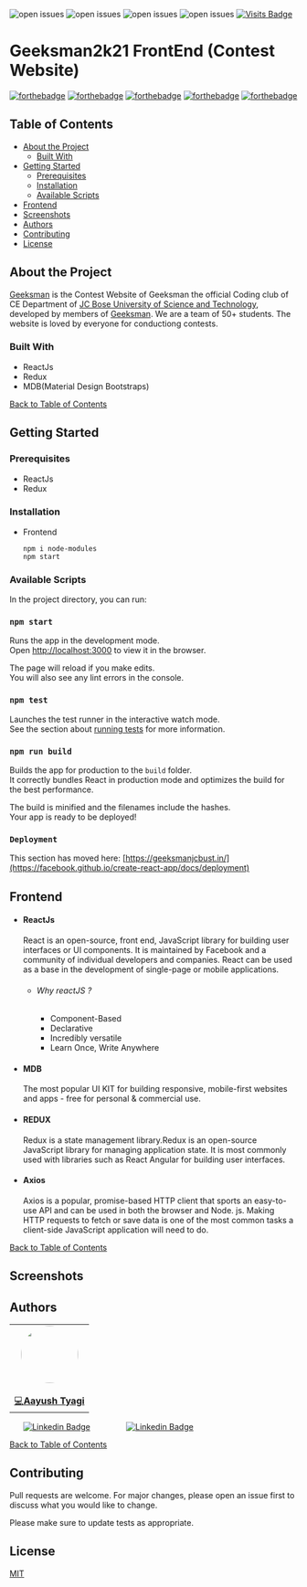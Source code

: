 ![open issues](https://img.shields.io/github/issues/Manan-YMCA/xunbao-2020)
![open issues](https://img.shields.io/github/forks/Manan-YMCA/xunbao-2020)
![open issues](https://img.shields.io/github/stars/Manan-YMCA/xunbao-2020)
![open issues](https://img.shields.io/github/contributors/Manan-YMCA/xunbao-2020)
[![Visits Badge](https://badges.pufler.dev/visits/Manan-YMCA/xunbao-2020)](https://badges.pufler.dev)

# Geeksman2k21 FrontEnd (Contest Website)
[![forthebadge](https://forthebadge.com/images/badges/built-with-love.svg)](https://forthebadge.com) [![forthebadge](https://forthebadge.com/images/badges/made-with-javascript.svg)](https://forthebadge.com)  [![forthebadge](https://forthebadge.com/images/badges/uses-html.svg)](https://forthebadge.com) [![forthebadge](https://forthebadge.com/images/badges/uses-css.svg)](https://forthebadge.com) [![forthebadge](https://forthebadge.com/images/badges/uses-js.svg)](https://forthebadge.com)


## Table of Contents

* [About the Project](#about-the-project)
  * [Built With](#built-with)
* [Getting Started](#getting-started)
  * [Prerequisites](#prerequisites)
  * [Installation](#installation)
  * [Available Scripts](#availablescripts)
* [Frontend](#frontend)
* [Screenshots](#screenshots)
* [Authors](#authors)
* [Contributing](#contributing)
* [License](#license)

## About the Project
[Geeksman](https://geeksmanjcbust.in/) is the Contest Website of Geeksman the official Coding club of CE Department of [JC Bose University of Science and Technology](https://jcboseust.ac.in/), developed by members of [Geeksman](https://geeksmanjcbust.in/). We are a team of 50+ students. The website is loved by everyone for conductiong contests.
 
### Built With
*   ReactJs
*   Redux
*   MDB(Material Design Bootstraps)

[Back to Table of Contents](#table-of-contents)

## Getting Started

### Prerequisites

* ReactJs
* Redux

### Installation

* Frontend

    ```NodeJs
    npm i node-modules
    npm start
    ```


### Available Scripts

In the project directory, you can run:

### `npm start`

Runs the app in the development mode.\
Open [http://localhost:3000](http://localhost:3000) to view it in the browser.

The page will reload if you make edits.\
You will also see any lint errors in the console.

### `npm test`

Launches the test runner in the interactive watch mode.\
See the section about [running tests](https://facebook.github.io/create-react-app/docs/running-tests) for more information.

### `npm run build`

Builds the app for production to the `build` folder.\
It correctly bundles React in production mode and optimizes the build for the best performance.

The build is minified and the filenames include the hashes.\
Your app is ready to be deployed!
### `Deployment`

This section has moved here: [https://geeksmanjcbust.in/](https://facebook.github.io/create-react-app/docs/deployment)


## Frontend

* #### ReactJs
    React is an open-source, front end, JavaScript library for building user interfaces or UI components. It is maintained by Facebook and a community of individual developers and companies. React can be used as a base in the development of single-page or mobile applications.
    
    * ###### Why reactJS ?
    
        *  Component-Based
        *  Declarative 
        *  Incredibly versatile
        *  Learn Once, Write Anywhere
        
* #### MDB
     The most popular UI KIT for building responsive, mobile-first websites and apps - free for personal & commercial use.

* #### REDUX
    Redux is a state management library.Redux is an open-source JavaScript library for managing application state. It is most commonly used with libraries such as React Angular for building user interfaces.

* #### Axios
     Axios is a popular, promise-based HTTP client that sports an easy-to-use API and can be used in both the browser and Node. js. Making HTTP requests to fetch or save data is one of the most common tasks a client-side JavaScript application will need to do.


[Back to Table of Contents](#table-of-contents)

## Screenshots

## Authors
<table>
  <tr>
    <td align="center">
        <a href="https://github.com/aayushme/">
            <img src="https://avatars2.githubusercontent.com/u/44281902?s=400&u=e943101b7644437b9acd95c05ef99406e71dcd68&v=4" width="100px;" alt="" style="border-radius:50%;" /><br />
        </a>
            <br><a href="https://github.com/Manan-YMCA/xunbao-2020/commits?author=aayushme" title="Code">💻<b>Aayush Tyagi</b></a>
    </td>
   
  </tr>
</table>

&nbsp;&nbsp;&nbsp;&nbsp;&nbsp;&nbsp;[![Linkedin Badge](https://img.shields.io/badge/-Sanyam_Mittal-blue?style=flat-square&logo=Linkedin&logoColor=white&link=https://www.linkedin.com/in/sanyam1992000/)](https://www.linkedin.com/in/sanyam1992000/)
&nbsp;&nbsp;&nbsp;&nbsp;&nbsp;&nbsp;&nbsp;&nbsp;&nbsp;&nbsp;&nbsp;&nbsp;&nbsp;&nbsp;&nbsp;[![Linkedin Badge](https://img.shields.io/badge/-Aayush_Tyagi-blue?style=flat-square&logo=Linkedin&logoColor=white&link=https://www.linkedin.com/in/aayush-tyagi-30a293185//)](https://www.linkedin.com/in/aayush-tyagi-30a293185//)

[Back to Table of Contents](#table-of-contents)

## Contributing
Pull requests are welcome. For major changes, please open an issue first to discuss what you would like to change.

Please make sure to update tests as appropriate.

## License
[MIT](https://choosealicense.com/licenses/mit/)




